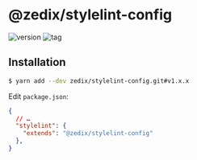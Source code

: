 # @zedix/stylelint-config

![version](https://img.shields.io/github/package-json/v/zedix/stylelint-config.svg?maxAge=60)
![tag](https://img.shields.io/github/tag/zedix/stylelint-config.svg?maxAge=60)

## Installation

```sh
$ yarn add --dev zedix/stylelint-config.git#v1.x.x
```

Edit `package.json`:

```json
{
  // …
  "stylelint": {
    "extends": "@zedix/stylelint-config"
  },
}
```
